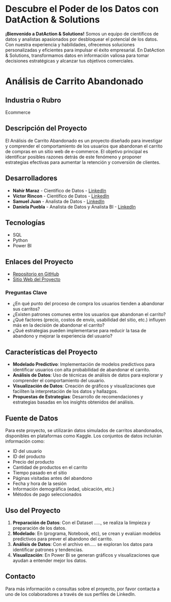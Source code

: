 

# Descubre el Poder de los Datos con DatAction & Solutions
**¡Bienvenido a DatAction & Solutions!** Somos un equipo de científicos de datos y analistas apasionados por desbloquear el potencial de los datos. Con nuestra experiencia y habilidades, ofrecemos soluciones personalizadas y eficientes para impulsar el éxito empresarial. En DatAction & Solutions, transformamos datos en información valiosa para tomar decisiones estratégicas y alcanzar tus objetivos comerciales.

# Análisis de Carrito Abandonado


## Industria o Rubro
Ecommerce

## Descripción del Proyecto
El Análisis de Carrito Abandonado es un proyecto diseñado para investigar y comprender el comportamiento de los usuarios que abandonan el carrito de compras en un sitio web de e-commerce. El objetivo principal es identificar posibles razones detrás de este fenómeno y proponer estrategias efectivas para aumentar la retención y conversión de clientes.

## Desarrolladores
- **Nahir Maraz** - Científico de Datos - [LinkedIn](https://www.linkedin.com/in/marlen-nahir-maraz)
- **Víctor Rincon** - Científico de Datos - [LinkedIn](http://www.linkedin.com/in/victor-rincon3128)
- **Samuel Juan** - Analista de Datos - [LinkedIn](http://www.linkedin.com/in/samuel-luis-juan-guerrero-0ab3a8281)
- **Daniela Puebla** - Analista de Datos y Analista BI - [LinkedIn](http://linkedin.com/in/daniela-pueblam31)

## Tecnologías
- SQL
- Python
- Power BI

## Enlaces del Proyecto
- [Repositorio en GitHub](enlace_al_repositorio)
- [Sitio Web del Proyecto](enlace_al_sitio_web)



### Preguntas Clave
- ¿En qué punto del proceso de compra los usuarios tienden a abandonar sus carritos?
- ¿Existen patrones comunes entre los usuarios que abandonan el carrito?
- ¿Qué factores (precio, costos de envío, usabilidad del sitio, etc.) influyen más en la decisión de abandonar el carrito?
- ¿Qué estrategias pueden implementarse para reducir la tasa de abandono y mejorar la experiencia del usuario?

## Características del Proyecto
- **Modelado Predictivo**: Implementación de modelos predictivos para identificar usuarios con alta probabilidad de abandonar el carrito.
- **Análisis de Datos**: Uso de técnicas de análisis de datos para explorar y comprender el comportamiento del usuario.
- **Visualización de Datos**: Creación de gráficos y visualizaciones que faciliten la interpretación de los datos y hallazgos.
- **Propuestas de Estrategias**: Desarrollo de recomendaciones y estrategias basadas en los insights obtenidos del análisis.

## Fuente de Datos
Para este proyecto, se utilizarán datos simulados de carritos abandonados, disponibles en plataformas como Kaggle. Los conjuntos de datos incluirán información como:
- ID del usuario
- ID del producto
- Precio del producto
- Cantidad de productos en el carrito
- Tiempo pasado en el sitio
- Páginas visitadas antes del abandono
- Fecha y hora de la sesión
- Información demográfica (edad, ubicación, etc.)
- Métodos de pago seleccionados


## Uso del Proyecto

1. **Preparación de Datos**: Con el Dataset ….., se realiza la limpieza y preparación de los datos.
2. **Modelado**: En (programa, Notebook, etc), se crean y evalúan modelos predictivos para prever el abandono del carrito.
3. **Análisis de Datos**: Con el archivo en….. se exploran los datos para identificar patrones y tendencias.
4. **Visualización**: En Power Bi se generan gráficos y visualizaciones que ayudan a entender mejor los datos.


## Contacto
Para más información o consultas sobre el proyecto, por favor contacta a uno de los colaboradores a través de sus perfiles de LinkedIn.





